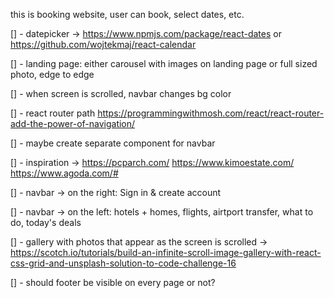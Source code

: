 this is booking website, user can book, select dates, etc.

[] - datepicker -> https://www.npmjs.com/package/react-dates or https://github.com/wojtekmaj/react-calendar

[] - landing page: either carousel with images on landing page or full sized photo, edge to edge

[] - when screen is scrolled, navbar changes bg color

[] - react router path https://programmingwithmosh.com/react/react-router-add-the-power-of-navigation/

[] - maybe create separate component for navbar

[] - inspiration -> https://pcparch.com/ https://www.kimoestate.com/ https://www.agoda.com/#

[] - navbar -> on the right: Sign in & create account

[] - navbar -> on the left: hotels + homes, flights, airtport transfer, what to do, today's deals

[] - gallery with photos that appear as the screen is scrolled -> https://scotch.io/tutorials/build-an-infinite-scroll-image-gallery-with-react-css-grid-and-unsplash-solution-to-code-challenge-16

[] - should footer be visible on every page or not?
